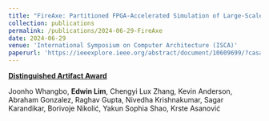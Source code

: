 ```yaml
---
title: "FireAxe: Partitioned FPGA-Accelerated Simulation of Large-Scale RTL Designs"
collection: publications
permalink: /publications/2024-06-29-FireAxe
date: 2024-06-29
venue: 'International Symposium on Computer Architecture (ISCA)'
paperurl: 'https://ieeexplore.ieee.org/abstract/document/10609699/?casa_token=b2R6rLubBSEAAAAA:KR0p1f5BeXyTMFhcU8b3eQVH-LUok2t6AlZeL3k-l0HobSkN4oOgYk2oC5eg4aP9BoGccSYG'
---
```


**<u>Distinguished Artifact Award</u>**

Joonho Whangbo, **Edwin Lim**, Chengyi Lux Zhang, Kevin Anderson, Abraham Gonzalez, Raghav Gupta, Nivedha Krishnakumar, Sagar Karandikar, Borivoje Nikolić, Yakun Sophia Shao, Krste Asanović
